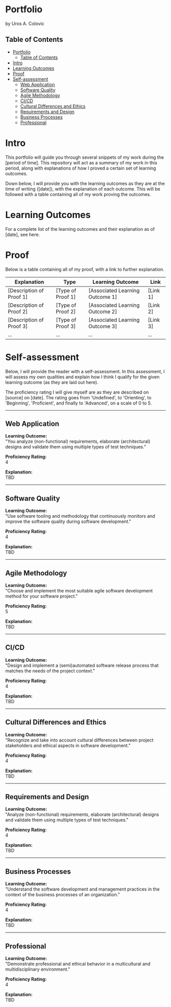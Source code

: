 # Portfolio

by Uros A. Colovic

## Table of Contents

* [Portfolio](#portfolio)
  * [Table of Contents](#table-of-contents)
* [Intro](#intro)
* [Learning Outcomes](#learning-outcomes)
* [Proof](#proof)
* [Self-assessment](#self-assessment)
  * [Web Application](#web-application)
  * [Software Quality](#software-quality)
  * [Agile Methodology](#agile-methodology)
  * [CI/CD](#ci-cd)
  * [Cultural Differences and Ethics](#cultural-differences-and-ethics)
  * [Requirements and Design](#requirements-and-design)
  * [Business Processes](#business-processes)
  * [Professional](#professional)

# <a name="intro"></a>Intro

This portfolio will guide you through several snippets of my work during the [period of time]. This repository will act as a summary of my work in this period, along with explanations of how I proved a certain set of learning outcomes.

Down below, I will provide you with the learning outcomes as they are at the time of writing ([date]), with the explanation of each outcome. This will be followed with a table containing all of my work proving the outcomes.

# <a name="learning-outcomes"></a>Learning Outcomes

For a complete list of the learning outcomes and their explanation as of [date], see here.

# <a name="proof"></a>Proof

Below is a table containing all of my proof, with a link to further explanation.

| Explanation | Type | Learning Outcome | Link |
| --- | --- | --- | --- |
| [Description of Proof 1] | [Type of Proof 1] | [Associated Learning Outcome 1] | [Link 1] |
| [Description of Proof 2] | [Type of Proof 2] | [Associated Learning Outcome 2] | [Link 2] |
| [Description of Proof 3] | [Type of Proof 3] | [Associated Learning Outcome 3] | [Link 3] |
| ... | ... | ... | ... |

# <a name="self-assessment"></a>Self-assessment

Below, I will provide the reader with a self-assessment. In this assessment, I will assess my own qualities and explain how I think I qualify for the given learning outcome (as they are laid out here).

The proficiency rating I will give myself are as they are described on [source] on [date]. The rating goes from 'Undefined', to 'Orienting', to 'Beginning', 'Proficient', and finally to 'Advanced', on a scale of 0 to 5.

---

## <a name="web-application"></a>Web Application

**Learning Outcome:**  
"You analyze (non-functional) requirements, elaborate (architectural) designs and validate them using multiple types of test techniques."

**Proficiency Rating:**  
4

**Explanation:**  
TBD

---

## <a name="software-quality"></a>Software Quality

**Learning Outcome:**  
"Use software tooling and methodology that continuously monitors and improve the software quality during software development."

**Proficiency Rating:**  
4

**Explanation:**  
TBD

---

## <a name="agile-methodology"></a>Agile Methodology

**Learning Outcome:**  
"Choose and implement the most suitable agile software development method for your software project."

**Proficiency Rating:**  
5

**Explanation:**  
TBD

---

## <a name="ci-cd"></a>CI/CD

**Learning Outcome:**  
"Design and implement a (semi)automated software release process that matches the needs of the project context."

**Proficiency Rating:**  
4

**Explanation:**  
TBD

---

## <a name="cultural-differences-and-ethics"></a>Cultural Differences and Ethics

**Learning Outcome:**  
"Recognize and take into account cultural differences between project stakeholders and ethical aspects in software development."

**Proficiency Rating:**  
4

**Explanation:**  
TBD

---

## <a name="requirements-and-design"></a>Requirements and Design

**Learning Outcome:**  
"Analyze (non-functional) requirements, elaborate (architectural) designs and validate them using multiple types of test techniques."

**Proficiency Rating:**  
4

**Explanation:**  
TBD

---

## <a name="business-processes"></a>Business Processes

**Learning Outcome:**  
"Understand the software development and management practices in the context of the business processes of an organization."

**Proficiency Rating:**  
4

**Explanation:**  
TBD

---

## <a name="professional"></a>Professional

**Learning Outcome:**  
"Demonstrate professional and ethical behavior in a multicultural and multidisciplinary environment."

**Proficiency Rating:**  
4

**Explanation:**  
TBD
